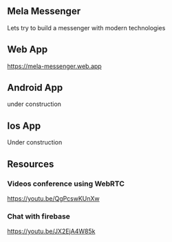 ## Mela Messenger
Lets try to build a messenger with modern technologies

## Web App
https://mela-messenger.web.app

## Android App
under construction

## Ios App
Under construction

## Resources

### Videos conference using WebRTC
https://youtu.be/QgPcswKUnXw

### Chat with firebase
https://youtu.be/JX2EjA4W85k